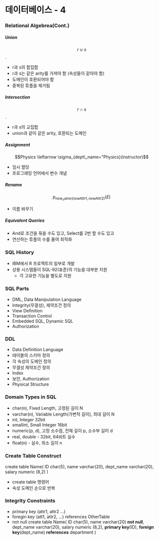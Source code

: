 # 데이터베이스 - 4

### Relational Algebrea(Cont.)

##### Union

$$r \cup s$$.

- r과 s의 합집합
- r과 s는 같은 arity를 가져야 함 (속성들이 같아야 함)
- 도메인이 호환되어야 함
- 중복된 튜플을 제거됨

##### Intersection

$$r \cap s$$.

- r과 s의 교집합
- union과 같이 같은 arity, 호환되는 도메인

##### Assignment

$$Physics \leftarrow \sigma_{dept\_name="Physics}(instructor)$$

- 임시 할당
- 프로그래밍 언어에서 변수 개념

##### Rename

$$p_{new_name(newAttr1, newAttr2)}(E)$$

- 이름 바꾸기

##### Equivalent Queries

- And로 조건을 묶을 수도 있고, Select를 2번 할 수도 있고
- 연산하는 튜플의 수를 줄여 최적화

### SQL History

- IBM에서 R 프로젝트의 일부로 개발
- 상용 시스템들이 SQL-92(표준)의 기능을 대부분 지원
  - 각 고유한 기능을 별도로 지원

### SQL Parts

- DML, Data Manipulation Language
- Integrity(무결성), 제약조건 정의
- View Definition
- Transaction Control
- Embedded SQL, Dynamic SQL
- Authorization

### DDL

- Data Definition Language
- 테이블의 스키마 정의
- 각 속성의 도메인 정의
- 무결성 제약조건 정의
- Index
- 보안, Authorization
- Physical Structure

### Domain Types in SQL

- char(n), Fixed Length, 고정된 길이 N
- varchar(n), Variable Length(가변적 길이), 최대 길이 N
- int, Integer 32bit
- smallint, Small Integer 16bit
- numeric(p, d), 고정 소수점, 전체 길이 p, 소수부 길이 d
- real, double - 32bit, 64비트 실수
- float(n) - 실수, 최소 길이 n

### Create Table Construct

create table Name(
ID char(5),
name varchar(20),
dept_name varchar(20),
salary numeric (8,2)
)

- create table 명령어
- 속성 도메인 순으로 반복

### Integrity Constraints

- primary key (attr1, attr2 ...)
- foregin key (att1, attr2, ...) references OtherTable
- not null
  create table Name(
  ID char(5),
  name varchar(20) **not null**,
  dept_name varchar(20),
  salary numeric (8,2),
  **primary key**(ID),
  **foreign key**(dept_name) **references** department
  )
